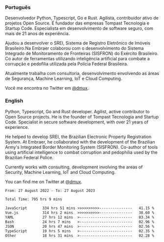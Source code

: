 ### Português

Desenvolvedor Python, Typescript, Go e Rust. Agilista, contribuidor ativo de projetos Open Source. É fundador das empresas Tompast Tecnologia e Startup Code. Especialista em desenvolvimento de software seguro, com mais de 21 anos de experiência.

Ajudou a desenvolver o SREI, Sistema de Registro Eletrônico de Imóveis Brasileiro.Na Embraer colaborou com o desenvolvimento do Sistema Integrado de Monitoramento de Fronteiras (SISFRON) do Exército Brasileiro. Co autor de ferramentas utilizando inteligência artificial para combate a corrupção e pedofilia utilizada pela Polícia Federal Brasileira.

Atualmente trabalha com consultoria, desenvolvimento envolvendo as áreas de Segurança, Machine Learning, IoT e Cloud Computing.

Você me encontra no Twitter em [@dmux](https://twitter.com/dmux).

### English

Python, Typescript, Go and Rust developer. Agilist, active contributor to Open Source projects. He is the founder of Tompast Tecnologia and Startup Code. Specialist in secure software development, with over 21 years of experience. 

He helped to develop SREI, the Brazilian Electronic Property Registration System. At Embraer, he collaborated with the development of the Brazilian Army's Integrated Border Monitoring System (SISFRON). Co-author of tools using artificial intelligence to combat corruption and pedophilia used by the Brazilian Federal Police.

Currently works with consulting, development involving the areas of Security, Machine Learning, IoT and Cloud Computing.

You can find me on Twitter at [@dmux](https://twitter.com/dmux).

<!--START_SECTION:waka-->

```txt
From: 27 August 2022 - To: 27 August 2023

Total Time: 795 hrs 9 mins

JavaScript       334 hrs 51 mins >>>>>>>>>>---------------   41.15 %
Vue.js           314 hrs 2 mins  >>>>>>>>>>---------------   38.60 %
YAML             27 hrs 12 mins  >------------------------   03.34 %
Bash             24 hrs 7 mins   >------------------------   02.96 %
JSON             20 hrs 47 mins  >------------------------   02.56 %
TypeScript       19 hrs 5 mins   >------------------------   02.35 %
Other            18 hrs 31 mins  >------------------------   02.28 %
```

<!--END_SECTION:waka-->
